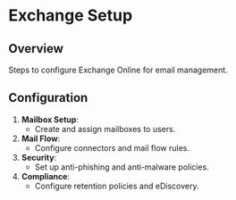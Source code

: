 # Exchange Setup

## Overview
Steps to configure Exchange Online for email management.

## Configuration
1. **Mailbox Setup**:
   - Create and assign mailboxes to users.
2. **Mail Flow**:
   - Configure connectors and mail flow rules.
3. **Security**:
   - Set up anti-phishing and anti-malware policies.
4. **Compliance**:
   - Configure retention policies and eDiscovery.
